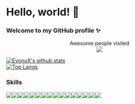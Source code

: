 # Hello, world! 👋

### Welcome to my GitHub profile ✨

<p align="center"> 
  Awesome people visited<br>
  <img src="https://profile-counter.glitch.me/EvonuX/count.svg" />
</p>

[![EvonuX's github stats](https://github-readme-stats.vercel.app/api?username=EvonuX&count_private=true)](https://github.com/EvonuX/github-readme-stats)    
[![Top Langs](https://github-readme-stats.vercel.app/api/top-langs/?username=EvonuX&layout=compact)](https://github.com/EvonuX/github-readme-stats)    

### Skills
<img src="https://img.shields.io/badge/html5%20-%23E34F26.svg?&style=for-the-badge&logo=html5&logoColor=white" /><img src="https://img.shields.io/badge/css3%20-%231572B6.svg?&style=for-the-badge&logo=css3&logoColor=white" /><img src="https://img.shields.io/badge/javascript%20-%23323330.svg?&style=for-the-badge&logo=javascript&logoColor=%23F7DF1E" /><img src="https://img.shields.io/badge/node.js%20-%2343853D.svg?&style=for-the-badge&logo=node.js&logoColor=white" /><img src="https://img.shields.io/badge/typescript%20-%23007ACC.svg?&style=for-the-badge&logo=typescript&logoColor=white" /><img src="https://img.shields.io/badge/express.js%20-%23404d59.svg?&style=for-the-badge" /><img src="https://img.shields.io/badge/react%20-%2320232a.svg?&style=for-the-badge&logo=react&logoColor=%2361DAFB" /><img src="https://img.shields.io/badge/react_native%20-%2320232a.svg?&style=for-the-badge&logo=react&logoColor=%2361DAFB" /><img src="https://img.shields.io/badge/vuejs%20-%2335495e.svg?&style=for-the-badge&logo=vue.js&logoColor=%234FC08D" /><img src="https://img.shields.io/badge/angular%20-%23DD0031.svg?&style=for-the-badge&logo=angular&logoColor=white" /><img src="https://img.shields.io/badge/tailwindcss%20-%2338B2AC.svg?&style=for-the-badge&logo=tailwind-css&logoColor=white" /><img src="https://img.shields.io/badge/jquery%20-%230769AD.svg?&style=for-the-badge&logo=jquery&logoColor=white" /><img src="https://img.shields.io/badge/SASS%20-hotpink.svg?&style=for-the-badge&logo=SASS&logoColor=white" /><img src="https://img.shields.io/badge/webpack%20-%238DD6F9.svg?&style=for-the-badge&logo=webpack&logoColor=black" /><img src="https://img.shields.io/badge/git%20-%23F05033.svg?&style=for-the-badge&logo=git&logoColor=white" /><img src="https://img.shields.io/badge/github%20-%23121011.svg?&style=for-the-badge&logo=github&logoColor=white" />
